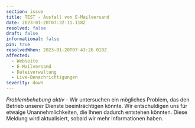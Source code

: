```yaml
---
section: issue
title: TEST - Ausfall von E-Mailversand
date: 2023-01-20T07:32:11.118Z
resolved: false
draft: false
informational: false
pin: true
resolvedWhen: 2023-01-20T07:43:26.018Z
affected:
  - Webseite
  - E-Mailversand
  - Dateiverwaltung
  - Live-Benachrichtigungen
severity: down
---
```

*Problembehebung aktiv* - Wir untersuchen ein mögliches Problem, das den Betrieb unserer Dienste beeinträchtigen könnte. Wir entschuldigen uns für etwaige Unannehmlichkeiten, die Ihnen dadurch entstehen könnten. Diese Meldung wird aktualisiert, sobald wir mehr Informationen haben.